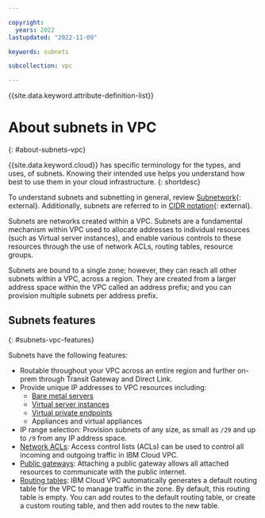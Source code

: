 ```yaml
---

copyright:
  years: 2022
lastupdated: "2022-11-09"

keywords: subnets

subcollection: vpc

---
```


{{site.data.keyword.attribute-definition-list}}

# About subnets in VPC
{: #about-subnets-vpc}

{{site.data.keyword.cloud}} has specific terminology for the types, and uses, of subnets. Knowing their intended use helps you understand how best to use them in your cloud infrastructure.
{: shortdesc}

To understand subnets and subnetting in general, review [Subnetwork](https://en.wikipedia.org/wiki/Subnetwork){: external}.
Additionally, subnets are referred to in [CIDR notation](https://en.wikipedia.org/wiki/Classless_Inter-Domain_Routing){: external}.

Subnets are networks created within a VPC. Subnets are a fundamental mechanism within VPC used to allocate addresses to individual resources (such as Virtual server instances), and enable various controls to these resources through the use of network ACLs, routing tables, resource groups.

Subnets are bound to a single zone; however, they can reach all other subnets within a VPC, across a region. They are created from a larger address space within the VPC called an address prefix; and you can provision multiple subnets per address prefix.

## Subnets features
{: #subnets-vpc-features}

Subnets have the following features:

* Routable throughout your VPC across an entire region and further on-prem through Transit Gateway and Direct Link.
* Provide unique IP addresses to VPC resources including:
   * [Bare metal servers](/docs/vpc?topic=vpc-planning-for-bare-metal-servers)
   * [Virtual server instances](/docs/vpc?topic=vpc-vsi_best_practices)
   * [Virtual private endpoints](/docs/vpc?topic=vpc-about-vpe)
   * Appliances and virtual appliances
* IP range selection: Provision subnets of any size, as small as `/29` and up to `/9` from any IP address space.
* [Network ACLs](/docs/vpc?topic=vpc-using-acls): Access control lists (ACLs) can be used to control all incoming and outgoing traffic in IBM Cloud VPC. 
* [Public gateways](/docs/vpc?topic=vpc-public-gateways): Attaching a public gateway allows all attached resources to communicate with the public internet.
* [Routing tables](/docs/vpc?topic=vpc-about-custom-routes): IBM Cloud VPC automatically generates a default routing table for the VPC to manage traffic in the zone. By default, this routing table is empty. You can add routes to the default routing table, or create a custom routing table, and then add routes to the new table.
